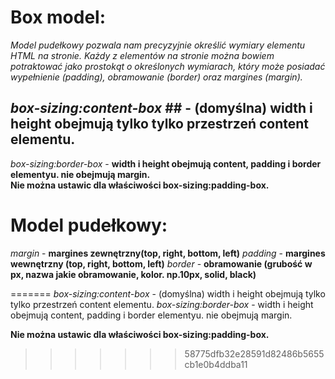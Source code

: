 
# Box model: #
_Model pudełkowy pozwala nam precyzyjnie określić wymiary elementu HTML na stronie.
Każdy z elementów na stronie można bowiem potraktować jako prostokąt o określonych wymiarach,
który może posiadać wypełnienie (padding), 
obramowanie (border) oraz margines (margin)._

## _box-sizing:content-box_ ## - **(domyślna) width i height obejmują tylko tylko przestrzeń content elementu.**  
_box-sizing:border-box_ - **width i height obejmują content, padding i border elementyu. nie obejmują margin.**  
**Nie można ustawic dla właściwości box-sizing:padding-box.**  

# Model pudełkowy: #

_margin_ - **margines zewnętrzny(top, right, bottom, left)**
_padding_ - **margines wewnętrzny (top, right, bottom, left)**
_border_ - **obramowanie (grubość w px, nazwa jakie obramowanie, kolor. np.10px, solid, black)**
  
=======
_box-sizing:content-box_ - (domyślna) width i height obejmują tylko tylko przestrzeń content elementu.
_box-sizing:border-box_ - width i height obejmują content, padding i border elementyu. nie obejmują margin.

**Nie można ustawic dla właściwości box-sizing:padding-box.**  
  
>>>>>>> 58775dfb32e28591d82486b5655cb1e0b4ddba11
